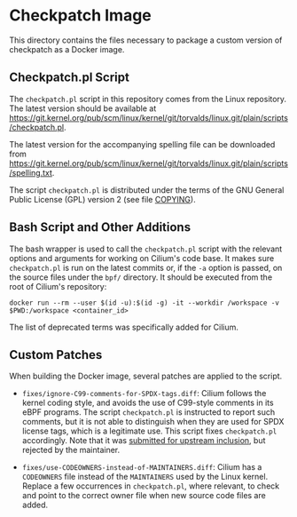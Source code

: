 # Checkpatch Image

This directory contains the files necessary to package a custom version of
checkpatch as a Docker image.

## Checkpatch.pl Script

The `checkpatch.pl` script in this repository comes from the Linux repository.
The latest version should be available at
<https://git.kernel.org/pub/scm/linux/kernel/git/torvalds/linux.git/plain/scripts/checkpatch.pl>.

The latest version for the accompanying spelling file can be downloaded from
<https://git.kernel.org/pub/scm/linux/kernel/git/torvalds/linux.git/plain/scripts/spelling.txt>.

The script `checkpatch.pl` is distributed under the terms of the GNU General
Public License (GPL) version 2 (see file [COPYING](COPYING)).

## Bash Script and Other Additions

The bash wrapper is used to call the `checkpatch.pl` script with the relevant
options and arguments for working on Cilium's code base. It makes sure
`checkpatch.pl` is run on the latest commits or, if the `-a` option is passed,
on the source files under the `bpf/` directory. It should be executed from the
root of Cilium's repository:

```
docker run --rm --user $(id -u):$(id -g) -it --workdir /workspace -v $PWD:/workspace <container_id>
```

The list of deprecated terms was specifically added for Cilium.

## Custom Patches

When building the Docker image, several patches are applied to the script.

* `fixes/ignore-C99-comments-for-SPDX-tags.diff`: Cilium follows the kernel
  coding style, and avoids the use of C99-style comments in its eBPF programs.
  The script `checkpatch.pl` is instructed to report such comments, but it is
  not able to distinguish when they are used for SPDX license tags, which is a
  legitimate use. This script fixes `checkpatch.pl` accordingly. Note that it
  was [submitted for upstream inclusion](https://lore.kernel.org/patchwork/patch/1265784/),
  but rejected by the maintainer.

* `fixes/use-CODEOWNERS-instead-of-MAINTAINERS.diff`: Cilium has a `CODEOWNERS`
  file instead of the `MAINTAINERS` used by the Linux kernel. Replace a few
  occurrences in `checkpatch.pl`, where relevant, to check and point to the
  correct owner file when new source code files are added.

